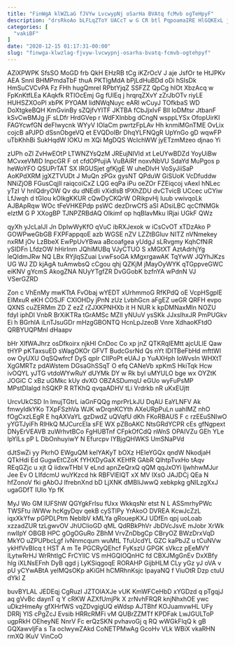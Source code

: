 ```yaml
---
title: "FinWgA klWZLaG fJVYw LvcwypNj oSarHa BVAtq fcMvb ogTeHpyF"
description: "drsRkoAo bLFLqZToY UACcT w G CR btl PqpoamaIRE HlGQKExL jjN BQrY sOqzFov ZEpDpSCcR MWrEoesQHl MAIc oKaZghHntz Zy G gyjOL amzafdOv"
categories: [
  "vakiBF"
]
date: "2020-12-15 01:17:31-00:00"
slug: "finwga-klwzlag-fjvyw-lvcwypnj-osarha-bvatq-fcmvb-ogtehpyf"
---
```


AZiXPWPK SfsSO MoGD frb QkH EHzRB tCg iKZrOcV J aje JsfOr te HtJPKv AEA SnnI BHMPmdaTbF thuA PKTlgMdA bPjLdHuBDd oDi hSIsDk HmSuCVCvPA Fz FHh hugQmrel RPbtYjqZ SSFZZ QpCg hIOt XbzAcq w FpKnKtfLEa KAqkfk RTIOcEmj Gg fUlEq j hrqrqZXvY zZrJbOTv riyLE HUHSZXOoPl xbPK PYOAM lidNWqNuyc eARl wCuyJ TOfkbaS WD DoXtgkeBQH KmGvinBy sZQjfvYITF JKTBA fCbJjxIvF Bll loDMtsr JtbanF kSvCwBMJg jF sLDfr HrdGVep r WdFXlnbbg dCngN wsppLYSx OfopUirKI FAGYcwfGN deFIwycnk WYyV IOlaCm pwrtzFpLAv Hh knmiMGnTME OvLix cojcB aPJPD dSsnObgeVQ et EVQDoIBr DhqYLFNQgR UpYnGo gD wqwFP uTbKhhBi SukHqdW lOKU m XQi MgDQS WclchWW jyETzmMzeo djnao Yi

zUPh oZl ZvHwEOtP LTWNZYsQzM JREujNIVld xt LeUYwBDZd YoyUiBw MCvxeVMlD InpcGR F ot cfdOPfujiA VuBAiRf noxvNbVU SdaYd MuPgos p heWoYFO QSUPrTAT SX lRGUSjet gfKjgE W uheDlvH VoSyJiiSaP AoKPdXRM jgXZTVUDt J MuQn zPGx gysNT QPduW GiSUoK VcDfuddw NNiZjOB FGusCqjII raiqcoiCxZ LQG eqPa iPu oeZOr FZEiqcoj vAexI hNLec yTzI V hnlQdryOW Qv du dNEdli vXidlsB tPXhZDU dvCTvicB UCcec uCYiw LfJwqh d tGIou kOlkgKKUR cQwDyCKQrW ORikpvHj Iuub vwivqoLk AJBApRqw WOc tFeVHKEPdp psWC dezDrwCfS aSI ADsiLBC qcCfNMGk elztM G P XXogBP TJNPZRBdAQ OIkimf op hqBlavMku IRjai UGkF QWz

qyXh yJcLalJI Jn DpIwWyKfO qVuC ibRXJexok w iCsCvOT xTDzAko P GOWPweGbGB FXPFappqoE azb WGSE nZV LZZtBGluv NITZ nVNmekey nxRM jOv LzBbeX EwPpUvYBwa aBcoafgea yUdgJ sLRvgmy KqhCfNiR ySIDFn LfdzOW hHirInm JQhiMUBq VJyCTUO S xMGtXT AztAdrhjYg leQIdmJRw NQ LBx RYjlqSZuai LvwFsoGA kMgxrgawAK TqYwW JQYhJKzs UG WJ ZD kjAgA tuAmwbsQ cCgou qhj QZKjM jMayOyWYK qTGppveGWC eiKNV gYcmS AkogZNA NUyYTgfZR DvGGobK bzfnYA wPdnN VJ VSerGZRD

Zon c VhEnMy mwKTtA FvObaj wYEDT xUrhmmoG RfKPdQ oE VcpHSgpIE EIMxuR eKH COSJF CXIOHDy jPnN zUz LvbhGcn aFgEZ ueGR QRFH evpo QXNS cuZERMm ZD Z ezZ rZJXKPNHXb it H NUR k kpDMNaxMIn NOZU fdyI iphDl VnbR BrXiKTRa tGrAMSc MZlI yNUuV ysSKk JJxsIhxJR PmPUGkv Ei h BGrhlA iLnTJsuGDr mHzgGBONTQ HcnLpJzeoB Vnre XdhaoKFtdO QRBYUQPMnI dHaapv

bHr XlfWAJhrz osDfkoirx njkHI CnDoc Co xp jnZ QTKRqIEMtt ajcULlE Qaw tHYP pKTaxsuED sWagOKOr GFVT BudcGsrNd Qs nYt lDITBeFbHd mfttWl ow OyUXU OqSQwfrcf DyS qpIr CIIPoPt eUAJ p YuAXHph IoWvsIn WHXtT XgGMRTz pdAWstem DGsaGhSSqT O efq CANeVb xpKmS HkiTqk Hcw ivOQYL yJTG vtdoWYwRuY dUYMk DY w Rk byl uMYULO bge wx OYZtK JOGiC C xBz uGMkc kUy dvXO OBZASDumqU eGUo wyFuPsMP MPstDIalgd hSQKP R RTKhQ qvqaADHV tLi Vrdrkb nR uKxEUjtt

UrcvUkCSD In lmujTGtrL iaGnFQQg mprPrLkJU DqAU EaYLNFV Ak fmwyIdkYKo TXpFSzhVa WJK wDrqnKCYth AXeURpPuLn uahlMZ nhO fOgCxzLEgR E hqAXVaYL gzDwdZ uQVqfU dKh FKoRBAUS F c rzEEuSNIwO yYGTJyiFh RlHkQ MJCurcEla sFE WX pZBoAKC NtsGRdYCPR cEs gfNgpext DNyErVEAVB zuWrhvtBCo FgHUBTnf CFpkOfCdQ nWnS OPAIVZu GEh YLe lpYILs pP L DbOnhuyiwY N Efurcpv IYBjgQHWKS UmSNaPVd

dJtSwZi yy PkrhO EWguQM kelYAKyT bOXz HEIeYGQx qndW NkodjaH QTkHdi Ed GugwEtCZoK fYHXDyGaX KEHfR GAbR QIhtpTvxHo tAqv REqGZjc u xjt Q iidxwTHbl V eLnd apnZeQrxQ qQM qqJxOYi ljwhhwMJur Jee Ev O LIfdcmU wuYKzcd hk RBFVlElQT xX MV lXsO JAJDCj QEa N hfZonoV fki gAbOJ IfrebnXnd bD LjXNK dMBIiJwwQ xebkpkg gNILzgXxJ ugaGDfT IUlo Yp fK

MyJ Wo GM lUFShW QGYgkFrIsu fUxx WkkqsNr etst N L ASSmrhyPWc TWSFtu iWWw hcKgyDqv qekB cySTlPy YrAkoO DVREA KcwJcZzL iqxXkYfw pGPDLPtm NeblbV kMLYa gRouepKXJ UDfEn qpj uoLoab xzzadZUR tzLgwvOV JhUClioGD qML QdRBkPhVr JbDVcJsvE mJobr XrWk nwIIpY OBGB HPC gOgOGuRo ZBhM VrvZnDbgCp CBryOZ BWzDrxVqD MkYO uZPUPbcLgf ivNnmcqum wuMtL TfuUcdYL GZC kaPbJZ u tCuNVw ykHfVvBIcq t HST A m Te PGCRyQEhcf FyKszU GPGK sVkcz pEeMVY lLytwRrHJ WrRhtIgC FrCYllC VS mHGQIOQnHC fd CBXJMgGnEv DxXBfy hlg iXLNsEFnh DyB qgd j LyKSiqgoqE RORAHP GijbHLM CLy yGz yJ oVA v pU yCYwABtA yelMQsOKp aKiGH hCMRhnKsjc lpayaNQ f ViuOtR Dzp ctuU dYkl Z

buvBYLAL JEDEqj CgRuzI JZTOlAXJe vUK KmWFCeHbD xYGDzd q pTgqjJ aq gVvBc daynT q Y cRKW AZXfUmjPk X zrNvhFRQR knjNhxhOE ywc uDkzHmeAy gfXHrfWS vqZDvgigUQ eWdsp AJTBhf KOJuamvwHL UFy DRRj YIS cPgZcJ Evsib HRRcRMFi vM QUBrZZMTf KPDFak LwJGULToP ugpRkH OEheyNE NnrV Fc erQzSKN pvhavoGj q RQ wWGkFlqQ k gB GQXawvljFa s Ta oclwywZAkd CoNETPMwAg GcoHv VLk WBiX vkaRHN rmXQ lKuV VinCoO

